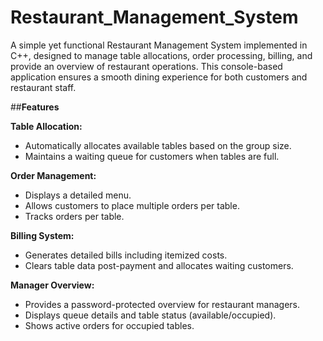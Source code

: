 # Restaurant_Management_System
A simple yet functional Restaurant Management System implemented in C++, designed to manage table allocations, order processing, billing, and provide an overview of restaurant operations. This console-based application ensures a smooth dining experience for both customers and restaurant staff.

##**Features** 

**Table Allocation:**
   - Automatically allocates available tables based on the group size.
   - Maintains a waiting queue for customers when tables are full.

**Order Management:**
   - Displays a detailed menu.
   - Allows customers to place multiple orders per table.
   - Tracks orders per table.

**Billing System:**
   - Generates detailed bills including itemized costs.
   - Clears table data post-payment and allocates waiting customers.

**Manager Overview:**
   - Provides a password-protected overview for restaurant managers.
   - Displays queue details and table status (available/occupied).
   - Shows active orders for occupied tables.
